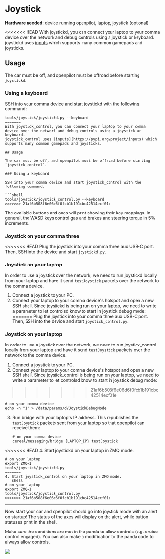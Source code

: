 # Joystick

**Hardware needed**: device running openpilot, laptop, joystick (optional)

<<<<<<< HEAD
With joystickd, you can connect your laptop to your comma device over the network and debug controls using a joystick or keyboard.
joystickd uses [inputs](https://pypi.org/project/inputs) which supports many common gamepads and joysticks.

## Usage

The car must be off, and openpilot must be offroad before starting `joystickd`.

### Using a keyboard

SSH into your comma device and start joystickd with the following command:

```shell
tools/joystick/joystickd.py --keyboard
=======
With joystick_control, you can connect your laptop to your comma device over the network and debug controls using a joystick or keyboard.
joystick_control uses [inputs](https://pypi.org/project/inputs) which supports many common gamepads and joysticks.

## Usage

The car must be off, and openpilot must be offroad before starting `joystick_control`.

### Using a keyboard

SSH into your comma device and start joystick_control with the following command:

```shell
tools/joystick/joystick_control.py --keyboard
>>>>>>> 21af6b508f6e06d6f0fcb1b191cbc42514ecf01e
```

The available buttons and axes will print showing their key mappings. In general, the WASD keys control gas and brakes and steering torque in 5% increments.

### Joystick on your comma three

<<<<<<< HEAD
Plug the joystick into your comma three aux USB-C port. Then, SSH into the device and start `joystickd.py`.

### Joystick on your laptop

In order to use a joystick over the network, we need to run joystickd locally from your laptop and have it send `testJoystick` packets over the network to the comma device.

1. Connect a joystick to your PC.
2. Connect your laptop to your comma device's hotspot and open a new SSH shell. Since joystickd is being run on your laptop, we need to write a parameter to let controlsd know to start in joystick debug mode:
=======
Plug the joystick into your comma three aux USB-C port. Then, SSH into the device and start `joystick_control.py`.

### Joystick on your laptop

In order to use a joystick over the network, we need to run joystick_control locally from your laptop and have it send `testJoystick` packets over the network to the comma device.

1. Connect a joystick to your PC.
2. Connect your laptop to your comma device's hotspot and open a new SSH shell. Since joystick_control is being run on your laptop, we need to write a parameter to let controlsd know to start in joystick debug mode:
>>>>>>> 21af6b508f6e06d6f0fcb1b191cbc42514ecf01e
   ```shell
   # on your comma device
   echo -n "1" > /data/params/d/JoystickDebugMode
   ```
3. Run bridge with your laptop's IP address. This republishes the `testJoystick` packets sent from your laptop so that openpilot can receive them:
   ```shell
   # on your comma device
   cereal/messaging/bridge {LAPTOP_IP} testJoystick
   ```
<<<<<<< HEAD
4. Start joystickd on your laptop in ZMQ mode.
   ```shell
   # on your laptop
   export ZMQ=1
   tools/joystick/joystickd.py
=======
4. Start joystick_control on your laptop in ZMQ mode.
   ```shell
   # on your laptop
   export ZMQ=1
   tools/joystick/joystick_control.py
>>>>>>> 21af6b508f6e06d6f0fcb1b191cbc42514ecf01e
   ```

---
Now start your car and openpilot should go into joystick mode with an alert on startup! The status of the axes will display on the alert, while button statuses print in the shell.

Make sure the conditions are met in the panda to allow controls (e.g. cruise control engaged). You can also make a modification to the panda code to always allow controls.

![](https://github.com/commaai/openpilot/assets/8762862/e640cbca-cb7a-4dcb-abce-b23b036ad8e7)
